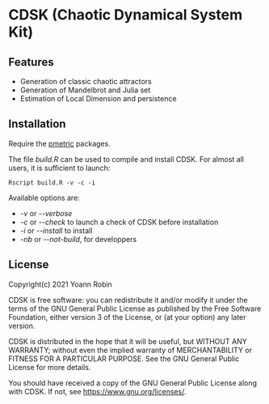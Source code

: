 # CDSK (Chaotic Dynamical System Kit)


## Features
- Generation of classic chaotic attractors
- Generation of Mandelbrot and Julia set
- Estimation of Local Dimension and persistence

## Installation

Require the [pmetric](https://github.com/yrobink/pmetric) packages.

The file *build.R* can be used to compile and install CDSK. For almost all users, it is sufficient to launch:

~~~~
Rscript build.R -v -c -i
~~~~

Available options are:
- *-v* or *--verbose*
- *-c* or *--check* to launch a check of CDSK before installation
- *-i* or *--install* to install
- *-nb* or *--not-build*, for developpers


## License

Copyright(c) 2021 Yoann Robin

CDSK is free software: you can redistribute it and/or modify
it under the terms of the GNU General Public License as published by
the Free Software Foundation, either version 3 of the License, or
(at your option) any later version.

CDSK is distributed in the hope that it will be useful,
but WITHOUT ANY WARRANTY; without even the implied warranty of
MERCHANTABILITY or FITNESS FOR A PARTICULAR PURPOSE.  See the
GNU General Public License for more details.

You should have received a copy of the GNU General Public License
along with CDSK.  If not, see <https://www.gnu.org/licenses/>.

